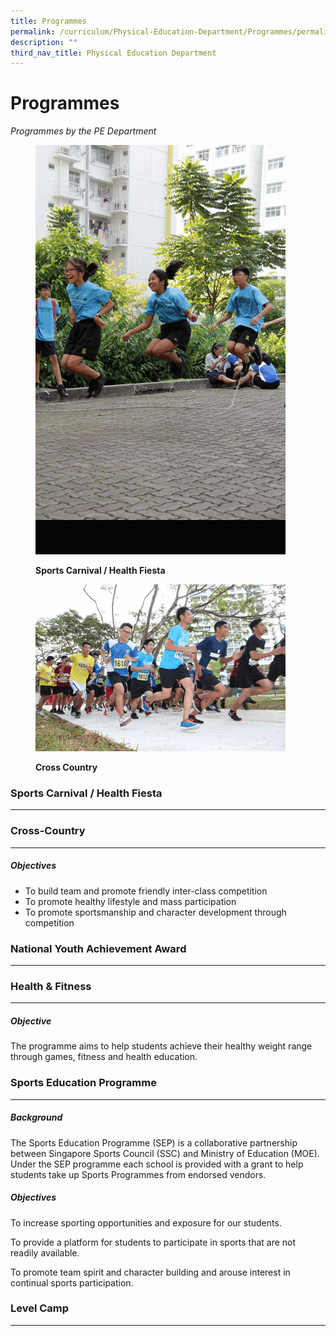 ```yaml
---
title: Programmes
permalink: /curriculum/Physical-Education-Department/Programmes/permalink/
description: ""
third_nav_title: Physical Education Department
---
```

Programmes
==========

_Programmes by the PE Department_



<figure>

![](/images/Sports.gif)

<figcaption> <strong> Sports Carnival / Health Fiesta </strong> </figcaption>

</figure>



<figure>

![](/images/CrossCountry.gif)

<figcaption> <strong> Cross Country </strong> </figcaption>

</figure>



### Sports Carnival / Health Fiesta
-------------------------------



### Cross-Country
-------------

##### Objectives

*   To build team and promote friendly inter-class competition
*   To promote healthy lifestyle and mass participation
*   To promote sportsmanship and character development through competition

  

### National Youth Achievement Award
--------------------------------


### Health & Fitness
----------------

##### Objective

The programme aims to help students achieve their healthy weight range through games, fitness and health education.

### Sports Education Programme
--------------------------

##### Background

The Sports Education Programme (SEP) is a collaborative partnership between Singapore Sports Council (SSC) and Ministry of Education (MOE). Under the SEP programme each school is provided with a grant to help students take up Sports Programmes from endorsed vendors.

  

##### Objectives

To increase sporting opportunities and exposure for our students.

To provide a platform for students to participate in sports that are not readily available.

To promote team spirit and character building and arouse interest in continual sports participation.

### Level Camp
----------